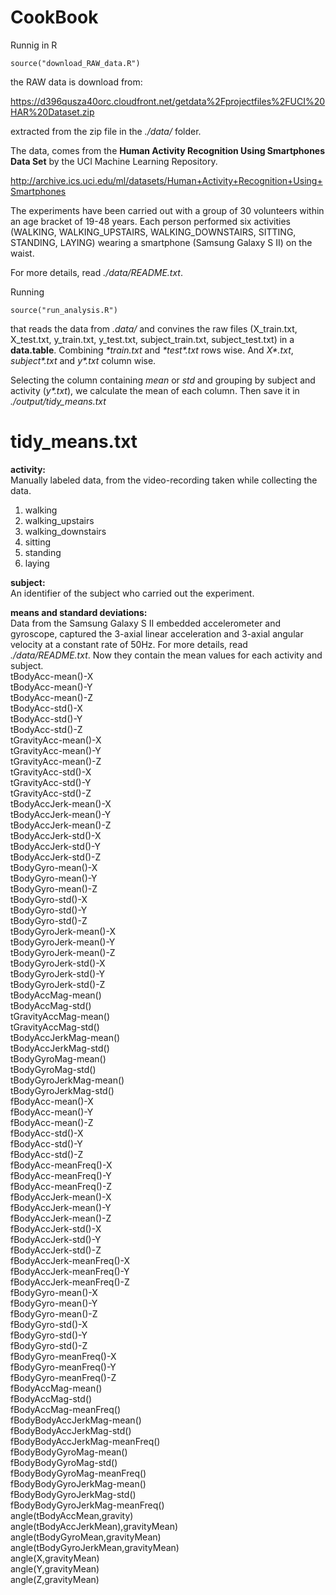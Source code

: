 CookBook
===========

Runnig in R 

    source("download_RAW_data.R")
    
the RAW data is download from:

https://d396qusza40orc.cloudfront.net/getdata%2Fprojectfiles%2FUCI%20HAR%20Dataset.zip

extracted from the zip file in the *./data/* folder.

The data, comes from the **Human Activity Recognition Using Smartphones 
Data Set** by the UCI Machine Learning Repository. 

http://archive.ics.uci.edu/ml/datasets/Human+Activity+Recognition+Using+Smartphones

The experiments have been carried out with a group of 30 volunteers within an age bracket of 19-48 years. Each person performed six activities (WALKING, WALKING_UPSTAIRS, WALKING_DOWNSTAIRS, SITTING, STANDING, LAYING) wearing a smartphone (Samsung Galaxy S II) on the waist. 

For more details, read *./data/README.txt*.


Running

    source("run_analysis.R")

that reads the data from *.data/* and convines the raw files (X_train.txt,
X_test.txt, y_train.txt, y_test.txt, subject_train.txt, subject_test.txt) in a 
**data.table**. Combining *\*train\.txt* and *\*test\*.txt* rows wise. And *X\*.txt*, 
*subject\*.txt* and *y\*.txt* column wise.

Selecting the column containing *mean* or *std* and grouping by subject and 
activity (*y\*.txt*), we calculate the mean of each column. Then save it in *./output/tidy_means.txt* 


# tidy_means.txt

**activity:**  
Manually labeled data, from the video-recording taken while collecting the data.  
1. walking  
2. walking_upstairs  
3. walking_downstairs  
4. sitting  
5. standing  
6. laying  

**subject:**  
An identifier of the subject who carried out the experiment.

**means and standard deviations:**  
Data from the Samsung Galaxy S II embedded accelerometer and gyroscope, captured 
the 3-axial linear acceleration and 3-axial angular velocity at a constant rate 
of 50Hz. For more details, read *./data/README.txt*. Now they contain the mean
values for each activity and subject.  
tBodyAcc-mean()-X  
tBodyAcc-mean()-Y  
tBodyAcc-mean()-Z  
tBodyAcc-std()-X  
tBodyAcc-std()-Y  
tBodyAcc-std()-Z  
tGravityAcc-mean()-X  
tGravityAcc-mean()-Y  
tGravityAcc-mean()-Z  
tGravityAcc-std()-X  
tGravityAcc-std()-Y  
tGravityAcc-std()-Z  
tBodyAccJerk-mean()-X  
tBodyAccJerk-mean()-Y  
tBodyAccJerk-mean()-Z  
tBodyAccJerk-std()-X  
tBodyAccJerk-std()-Y  
tBodyAccJerk-std()-Z  
tBodyGyro-mean()-X  
tBodyGyro-mean()-Y  
tBodyGyro-mean()-Z  
tBodyGyro-std()-X  
tBodyGyro-std()-Y  
tBodyGyro-std()-Z  
tBodyGyroJerk-mean()-X  
tBodyGyroJerk-mean()-Y  
tBodyGyroJerk-mean()-Z  
tBodyGyroJerk-std()-X  
tBodyGyroJerk-std()-Y  
tBodyGyroJerk-std()-Z  
tBodyAccMag-mean()  
tBodyAccMag-std()  
tGravityAccMag-mean()  
tGravityAccMag-std()  
tBodyAccJerkMag-mean()  
tBodyAccJerkMag-std()  
tBodyGyroMag-mean()  
tBodyGyroMag-std()  
tBodyGyroJerkMag-mean()  
tBodyGyroJerkMag-std()  
fBodyAcc-mean()-X  
fBodyAcc-mean()-Y  
fBodyAcc-mean()-Z  
fBodyAcc-std()-X  
fBodyAcc-std()-Y  
fBodyAcc-std()-Z  
fBodyAcc-meanFreq()-X  
fBodyAcc-meanFreq()-Y  
fBodyAcc-meanFreq()-Z  
fBodyAccJerk-mean()-X  
fBodyAccJerk-mean()-Y  
fBodyAccJerk-mean()-Z  
fBodyAccJerk-std()-X  
fBodyAccJerk-std()-Y  
fBodyAccJerk-std()-Z  
fBodyAccJerk-meanFreq()-X  
fBodyAccJerk-meanFreq()-Y  
fBodyAccJerk-meanFreq()-Z  
fBodyGyro-mean()-X  
fBodyGyro-mean()-Y  
fBodyGyro-mean()-Z  
fBodyGyro-std()-X  
fBodyGyro-std()-Y  
fBodyGyro-std()-Z  
fBodyGyro-meanFreq()-X  
fBodyGyro-meanFreq()-Y  
fBodyGyro-meanFreq()-Z  
fBodyAccMag-mean()  
fBodyAccMag-std()  
fBodyAccMag-meanFreq()  
fBodyBodyAccJerkMag-mean()  
fBodyBodyAccJerkMag-std()  
fBodyBodyAccJerkMag-meanFreq()  
fBodyBodyGyroMag-mean()  
fBodyBodyGyroMag-std()  
fBodyBodyGyroMag-meanFreq()  
fBodyBodyGyroJerkMag-mean()  
fBodyBodyGyroJerkMag-std()  
fBodyBodyGyroJerkMag-meanFreq()  
angle(tBodyAccMean,gravity)  
angle(tBodyAccJerkMean),gravityMean)  
angle(tBodyGyroMean,gravityMean)  
angle(tBodyGyroJerkMean,gravityMean)  
angle(X,gravityMean)  
angle(Y,gravityMean)  
angle(Z,gravityMean)  
